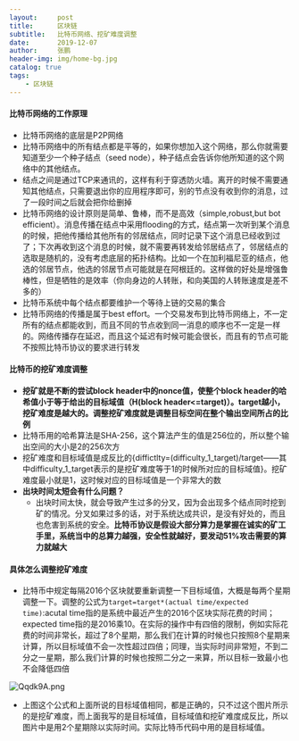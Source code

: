 ```yaml
---
layout:     post 
title:      区块链
subtitle:   比特币网络、挖矿难度调整
date:       2019-12-07
author:     张鹏
header-img: img/home-bg.jpg
catalog: true   
tags:                         
    - 区块链
---
```


#### 比特币网络的工作原理

- 比特币网络的底层是P2P网络
- 比特币网络中的所有结点都是平等的，如果你想加入这个网络，那么你就需要知道至少一个种子结点（seed node），种子结点会告诉你他所知道的这个网络中的其他结点。
- 结点之间是通过TCP来通讯的，这样有利于穿透防火墙。离开的时候不需要通知其他结点，只需要退出你的应用程序即可，别的节点没有收到你的消息，过了一段时间之后就会把你给删掉
- 比特币网络的设计原则是简单、鲁棒，而不是高效（simple,robust,but bot efficient）。消息传播在结点中采用flooding的方式，结点第一次听到某个消息的时候，把他传播给其他所有的邻居结点，同时记录下这个消息已经收到过了；下次再收到这个消息的时候，就不需要再转发给邻居结点了，邻居结点的选取是随机的，没有考虑底层的拓扑结构。比如一个在加利福尼亚的结点，他选的邻居节点，他选的邻居节点可能就是在阿根廷的。这样做的好处是增强鲁棒性，但是牺牲的是效率（你向身边的人转账，和向美国的人转账速度是差不多的）
- 比特币系统中每个结点都要维护一个等待上链的交易的集合
- 比特币网络的传播是属于best effort。一个交易发布到比特币网络上，不一定所有的结点都能收到，而且不同的节点收到同一消息的顺序也不一定是一样的。网络传播存在延迟，而且这个延迟有时候可能会很长，而且有的节点可能不按照比特币协议的要求进行转发

#### 比特币的挖矿难度调整

- **挖矿就是不断的尝试block header中的nonce值，使整个block header的哈希值小于等于给出的目标域值（H(block header<=target)）。target越小，挖矿难度是越大的。调整挖矿难度就是调整目标空间在整个输出空间所占的比例**
- 比特币用的哈希算法是SHA-256，这个算法产生的值是256位的，所以整个输出空间的大小是2的256次方
- 挖矿难度和目标域值是成反比的{diffictlty=(difficulty_1_target)/target——其中difficulty_1_target表示的是挖矿难度等于1的时候所对应的目标域值}。挖矿难度最小就是1，这时候对应的目标域值是一个非常大的数
- **出块时间太短会有什么问题？**
   - 出块时间太快，就会导致产生过多的分叉，因为会出现多个结点同时挖到矿的情况。分叉如果过多的话，对于系统达成共识，是没有好处的，而且也危害到系统的安全。**比特币协议是假设大部分算力是掌握在诚实的矿工手里，系统当中的总算力越强，安全性就越好，要发动51%攻击需要的算力就越大**

#### 具体怎么调整挖矿难度

- 比特币中规定每隔2016个区块就要重新调整一下目标域值，大概是每两个星期调整一下。调整的公式为`target=target*(actual time/expected time)`:acutal time指的是系统中最近产生的2016个区块实际花费的时间；expected time指的是2016乘10。在实际的操作中有四倍的限制，例如实际花费的时间非常长，超过了8个星期，那么我们在计算的时候也只按照8个星期来计算，所以目标域值不会一次性超过四倍；同理，当实际时间非常短，不到二分之一星期，那么我们计算的时候也按照二分之一来算，所以目标一致最小也不会降低四倍

![Qqdk9A.png](https://s2.ax1x.com/2019/12/19/Qqdk9A.png)

- 上图这个公式和上面所说的目标域值相同，都是正确的，只不过这个图片所示的是挖矿难度，而上面我写的是目标域值，目标域值和挖矿难度成反比，所以图片中是用2个星期除以实际时间。实际比特币代码中用的是目标域值。

 